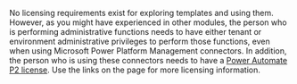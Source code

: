 No licensing requirements exist for exploring templates
and using them. However, as you might have experienced in other modules,
the person who is performing administrative functions needs to have
either tenant or environment administrative privileges to perform those
functions, even when using Microsoft Power Platform Management connectors. In
addition, the person who is using these connectors needs to have a
[Power Automate P2 license](https://docs.microsoft.com/power-automate/billing-questions/?azure-portal=true).
Use the links on the page for more licensing information.

